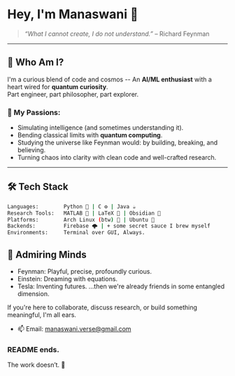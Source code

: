 # Hey, I'm Manaswani 👋

> _“What I cannot create, I do not understand.”_ – Richard Feynman  

---



## 🧠 Who Am I?

I'm a curious blend of code and cosmos --
An **AI/ML enthusiast** with a heart wired for **quantum curiosity**.  
Part engineer, part philosopher, part explorer.

### 🧬 My Passions:
- Simulating intelligence (and sometimes understanding it).
- Bending classical limits with **quantum computing**.
- Studying the universe like Feynman would: by building, breaking, and believing.
- Turning chaos into clarity with clean code and well-crafted research.

---

## 🛠️ Tech Stack

```bash
Languages:        Python 🐍 | C ⚙️ | Java ☕
Research Tools:   MATLAB 🔬 | LaTeX 📄 | Obsidian 🧠
Platforms:        Arch Linux (btw) 🧊 | Ubuntu 🐧
Backends:         Firebase 🌩️ | + some secret sauce I brew myself
Environments:     Terminal over GUI, Always.
```

## 🧲 Admiring Minds
- Feynman: Playful, precise, profoundly curious.
- Einstein: Dreaming with equations.
- Tesla: Inventing futures.
…then we're already friends in some entangled dimension.


If you're here to collaborate, discuss research, or build something meaningful, I'm all ears.
- 📫 Email: manaswani.verse@gmail.com

### README ends.  
The work doesn’t. 🐧

